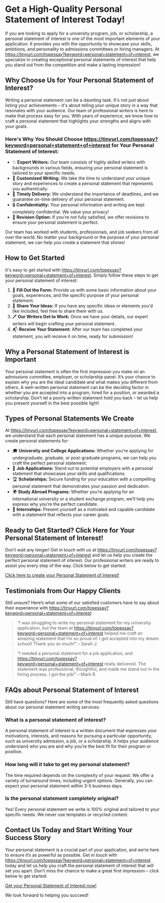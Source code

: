 # Get a High-Quality Personal Statement of Interest Today!

If you are looking to apply for a university program, job, or scholarship, a personal statement of interest is one of the most important elements of your application. It provides you with the opportunity to showcase your skills, ambitions, and personality to admissions committees or hiring managers. At https://tinyurl.com/topessay?keyword=personal+statement+of+interest, we specialize in creating exceptional personal statements of interest that help you stand out from the competition and make a lasting impression!

## Why Choose Us for Your Personal Statement of Interest?

Writing a personal statement can be a daunting task. It's not just about listing your achievements – it's about telling your unique story in a way that resonates with your audience. Our team of professional writers is here to make that process easy for you. With years of experience, we know how to craft a personal statement that highlights your strengths and aligns with your goals.

### Here's Why You Should Choose https://tinyurl.com/topessay?keyword=personal+statement+of+interest for Your Personal Statement of Interest:

- ✨ **Expert Writers:** Our team consists of highly skilled writers with backgrounds in various fields, ensuring your personal statement is tailored to your specific needs.
- 🔑 **Customized Writing:** We take the time to understand your unique story and experiences to create a personal statement that represents you authentically.
- 📅 **Timely Delivery:** We understand the importance of deadlines, and we guarantee on-time delivery of your personal statement.
- 🔒 **Confidentiality:** Your personal information and writing are kept completely confidential. We value your privacy!
- 🌟 **Revision Option:** If you're not fully satisfied, we offer revisions to ensure your personal statement is perfect.

Our team has worked with students, professionals, and job seekers from all over the world. No matter your background or the purpose of your personal statement, we can help you create a statement that shines!

## How to Get Started

It's easy to get started with https://tinyurl.com/topessay?keyword=personal+statement+of+interest. Simply follow these steps to get your personal statement of interest:

1. 📝 **Fill Out the Form:** Provide us with some basic information about your goals, experiences, and the specific purpose of your personal statement.
2. 💬 **Share Your Ideas:** If you have any specific ideas or elements you'd like included, feel free to share them with us.
3. 🖊️ **Our Writers Get to Work:** Once we have your details, our expert writers will begin crafting your personal statement.
4. 📬 **Receive Your Statement:** After our team has completed your statement, you will receive it on time, ready for submission!

## Why a Personal Statement of Interest is Important

Your personal statement is often the first impression you make on an admissions committee, employer, or scholarship panel. It’s your chance to explain why you are the ideal candidate and what makes you different from others. A well-written personal statement can be the deciding factor in whether you are accepted into a program, hired for a position, or awarded a scholarship. Don’t let a poorly written statement hold you back – let us help you present yourself in the best possible light!

## Types of Personal Statements We Create

At https://tinyurl.com/topessay?keyword=personal+statement+of+interest, we understand that each personal statement has a unique purpose. We create personal statements for:

- 🎓 **University and College Applications:** Whether you’re applying for undergraduate, graduate, or post-graduate programs, we can help you craft the perfect personal statement.
- 💼 **Job Applications:** Stand out to potential employers with a personal statement that showcases your skills and qualifications.
- 🏆 **Scholarships:** Secure funding for your education with a compelling personal statement that demonstrates your passion and dedication.
- 🌍 **Study Abroad Programs:** Whether you’re applying for an international university or a student exchange program, we’ll help you express why you’re the perfect candidate.
- 🏅 **Internships:** Present yourself as a motivated and capable candidate with a statement that reflects your career goals.

## Ready to Get Started? Click Here for Your Personal Statement of Interest!

Don’t wait any longer! Get in touch with us at https://tinyurl.com/topessay?keyword=personal+statement+of+interest and let us help you create the perfect personal statement of interest. Our professional writers are ready to assist you every step of the way. Click below to get started:

[Click here to create your Personal Statement of Interest!](https://tinyurl.com/topessay?keyword=personal+statement+of+interest)

## Testimonials from Our Happy Clients

Still unsure? Here’s what some of our satisfied customers have to say about their experience with https://tinyurl.com/topessay?keyword=personal+statement+of+interest:

> “I was struggling to write my personal statement for my university application, but the team at https://tinyurl.com/topessay?keyword=personal+statement+of+interest helped me craft an amazing statement that I’m so proud of. I got accepted into my dream school! Thank you so much!” – Sarah J.

> “I needed a personal statement for a job application, and https://tinyurl.com/topessay?keyword=personal+statement+of+interest really delivered. The statement was professional, thoughtful, and made me stand out in the hiring process. I got the job!” – Mark R.

## FAQs about Personal Statement of Interest

Still have questions? Here are some of the most frequently asked questions about our personal statement writing services:

### What is a personal statement of interest?

A personal statement of interest is a written document that expresses your motivations, interests, and reasons for pursuing a particular opportunity, such as university admission, a job, or a scholarship. It helps your audience understand who you are and why you’re the best fit for their program or position.

### How long will it take to get my personal statement?

The time required depends on the complexity of your request. We offer a variety of turnaround times, including urgent options. Generally, you can expect your personal statement within 3-5 business days.

### Is the personal statement completely original?

Yes! Every personal statement we write is 100% original and tailored to your specific needs. We never use templates or recycled content.

## Contact Us Today and Start Writing Your Success Story

Your personal statement is a crucial part of your application, and we’re here to ensure it’s as powerful as possible. Get in touch with https://tinyurl.com/topessay?keyword=personal+statement+of+interest today and let us help you craft the personal statement of interest that will set you apart. Don’t miss the chance to make a great first impression – click below to get started:

[Get your Personal Statement of Interest now!](https://tinyurl.com/topessay?keyword=personal+statement+of+interest)

We look forward to helping you succeed!
